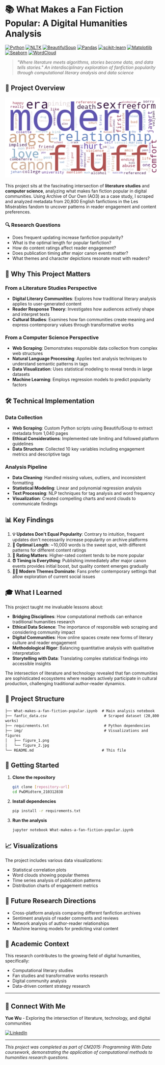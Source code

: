 # 📚 What Makes a Fan Fiction Popular: A Digital Humanities Analysis

[![Python](https://img.shields.io/badge/Python-3.8+-blue.svg)](https://python.org)
[![NLTK](https://img.shields.io/badge/NLTK-Natural%20Language%20Processing-purple.svg)](https://www.nltk.org/)
[![BeautifulSoup](https://img.shields.io/badge/BeautifulSoup-Web%20Scraping-yellow.svg)](https://beautiful-soup-4.readthedocs.io/)
[![Pandas](https://img.shields.io/badge/Pandas-Data%20Analysis-orange.svg)](https://pandas.pydata.org/)
[![scikit-learn](https://img.shields.io/badge/scikit--learn-Machine%20Learning-red.svg)](https://scikit-learn.org/)
[![Matplotlib](https://img.shields.io/badge/Matplotlib-Visualization-green.svg)](https://matplotlib.org/)
[![Seaborn](https://img.shields.io/badge/Seaborn-Statistical%20Plots-lightblue.svg)](https://seaborn.pydata.org/)
[![WordCloud](https://img.shields.io/badge/WordCloud-Text%20Visualization-teal.svg)](https://github.com/amueller/word_cloud)

> _"Where literature meets algorithms, stories become data, and data tells stories." An interdisciplinary exploration of fanfiction popularity through computational literary analysis and data science_

## 🎯 Project Overview

<div align="center">

![Word Cloud](img/output_1.png)

</div>

This project sits at the fascinating intersection of **literature studies** and **computer science**, analyzing what makes fan fiction popular in digital communities. Using Archive of Our Own (AO3) as a case study, I scraped and analyzed metadata from 20,800 English fanfictions in the Les Misérables fandom to uncover patterns in reader engagement and content preferences.

### 🔍 Research Questions

- Does frequent updating increase fanfiction popularity?
- What is the optimal length for popular fanfiction?
- How do content ratings affect reader engagement?
- Does publication timing after major canon events matter?
- What themes and character depictions resonate most with readers?

## 🌟 Why This Project Matters

### From a Literature Studies Perspective

- **Digital Literary Communities**: Explores how traditional literary analysis applies to user-generated content
- **Reader Response Theory**: Investigates how audiences actively shape and interpret texts
- **Cultural Studies**: Examines how fan communities create meaning and express contemporary values through transformative works

### From a Computer Science Perspective

- **Web Scraping**: Demonstrates responsible data collection from complex web structures
- **Natural Language Processing**: Applies text analysis techniques to understand semantic patterns in tags
- **Data Visualization**: Uses statistical modeling to reveal trends in large datasets
- **Machine Learning**: Employs regression models to predict popularity factors

## 🛠️ Technical Implementation

### Data Collection

- **Web Scraping**: Custom Python scripts using BeautifulSoup to extract metadata from 1,040 pages
- **Ethical Considerations**: Implemented rate limiting and followed platform guidelines
- **Data Structure**: Collected 10 key variables including engagement metrics and descriptive tags

### Analysis Pipeline

- **Data Cleaning**: Handled missing values, outliers, and inconsistent formatting
- **Statistical Modeling**: Linear and polynomial regression analysis
- **Text Processing**: NLP techniques for tag analysis and word frequency
- **Visualization**: Created compelling charts and word clouds to communicate findings

## 📊 Key Findings

1. **💡 Updates Don't Equal Popularity**: Contrary to intuition, frequent updates don't necessarily increase popularity on archive platforms
2. **📝 Optimal Length**: ~10,000 words is the sweet spot, with different patterns for different content ratings
3. **🔞 Rating Matters**: Higher-rated content tends to be more popular
4. **⏰ Timing is Everything**: Publishing immediately after major canon events provides initial boost, but quality content emerges gradually
5. **🏳️‍🌈 Modern Themes Dominate**: Fans prefer contemporary settings that allow exploration of current social issues

## 🎓 What I Learned

This project taught me invaluable lessons about:

- **Bridging Disciplines**: How computational methods can enhance traditional humanities research
- **Ethical Data Science**: The importance of responsible web scraping and considering community impact
- **Digital Communities**: How online spaces create new forms of literary culture and reader engagement
- **Methodological Rigor**: Balancing quantitative analysis with qualitative interpretation
- **Storytelling with Data**: Translating complex statistical findings into accessible insights

The intersection of literature and technology revealed that fan communities are sophisticated ecosystems where readers actively participate in cultural production, challenging traditional author-reader dynamics.

## 📁 Project Structure

```
├── What-makes-a-fan-fiction-popular.ipynb  # Main analysis notebook
├── fanfic_data.csv                          # Scraped dataset (20,800 works)
├── requirements.txt                         # Python dependencies
├── img/                                     # Visualizations and figures
│   ├── figure_1.png
│   └── figure_2.jpg
└── README.md                               # This file
```

## 🚀 Getting Started

1. **Clone the repository**

   ```bash
   git clone [repository-url]
   cd PwDMidterm_210312838
   ```

2. **Install dependencies**

   ```bash
   pip install -r requirements.txt
   ```

3. **Run the analysis**
   ```bash
   jupyter notebook What-makes-a-fan-fiction-popular.ipynb
   ```

## 📈 Visualizations

The project includes various data visualizations:

- Statistical correlation plots
- Word clouds showing popular themes
- Time series analysis of publication patterns
- Distribution charts of engagement metrics

## 🔬 Future Research Directions

- Cross-platform analysis comparing different fanfiction archives
- Sentiment analysis of reader comments and reviews
- Network analysis of author-reader relationships
- Machine learning models for predicting viral content

## 📝 Academic Context

This research contributes to the growing field of digital humanities, specifically:

- Computational literary studies
- Fan studies and transformative works research
- Digital community analysis
- Data-driven content strategy research

---

## 🤝 Connect With Me

**Yue Wu** - Exploring the intersection of literature, technology, and digital communities

[![LinkedIn](https://img.shields.io/badge/LinkedIn-Connect-blue.svg)](https://www.linkedin.com/in/yuewuxd/)

---

_This project was completed as part of CM2015: Programming With Data coursework, demonstrating the application of computational methods to humanities research questions._
